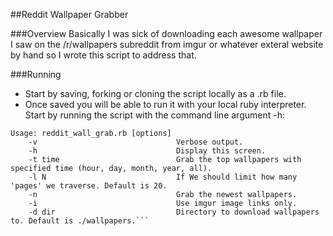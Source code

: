 ##Reddit Wallpaper Grabber

###Overview
Basically I was sick of downloading each awesome wallpaper I saw on the /r/wallpapers subreddit from imgur or whatever exteral website by hand so I wrote this script to address that.

###Running
* Start by saving, forking or cloning the script locally as a .rb file.
* Once saved you will be able to run it with your local ruby interpreter. Start by running the script with the command line argument -h:
```rocket:reddit_wallpaper_grabber jm$ ruby reddit_wall_grab.rb -h
Usage: reddit_wall_grab.rb [options]
    -v                               Verbose output.
    -h                               Display this screen.
    -t time                          Grab the top wallpapers with specified time (hour, day, month, year, all).
    -l N                             If We should limit how many 'pages' we traverse. Default is 20.
    -n                               Grab the newest wallpapers.
    -i                               Use imgur image links only.
    -d dir                           Directory to download wallpapers to. Default is ./wallpapers.``` 
